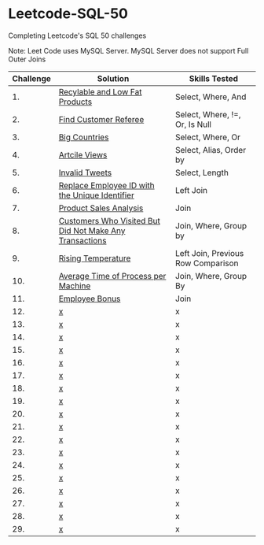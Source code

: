 # Leetcode-SQL-50

Completing Leetcode's SQL 50 challenges

Note: Leet Code uses MySQL Server. MySQL Server does not support Full Outer Joins

| Challenge | Solution         | Skills Tested                                    |
|----- |-----------------------|------------------------------------------------------|
| 1.   | [Recylable and Low Fat Products](https://github.com/ejhughes/Leetcode-SQL-50/blob/main/select1.sql) | Select, Where, And    |
| 2.   | [Find Customer Referee](https://github.com/ejhughes/Leetcode-SQL-50/blob/main/select2.sql) | Select, Where, !=, Or, Is Null   |
| 3.   | [Big Countries](https://github.com/ejhughes/Leetcode-SQL-50/blob/main/select3.sql) | Select, Where, Or   |
| 4.   | [Artcile Views](https://github.com/ejhughes/Leetcode-SQL-50/blob/main/select4.sql) | Select, Alias, Order by    |
| 5.   | [Invalid Tweets](https://github.com/ejhughes/Leetcode-SQL-50/blob/main/select5.sql) | Select, Length     |
| 6.   | [Replace Employee ID with the Unique Identifier](https://github.com/ejhughes/Leetcode-SQL-50/blob/main/join1.sql) | Left Join     |
| 7.   | [Product Sales Analysis](https://github.com/ejhughes/Leetcode-SQL-50/blob/main/join2.sql) | Join     |
| 8.   | [Customers Who Visited But Did Not Make Any Transactions](https://github.com/ejhughes/Leetcode-SQL-50/blob/main/join3.sql) | Join, Where, Group by     |
| 9.   | [Rising Temperature](https://github.com/ejhughes/Leetcode-SQL-50/blob/main/join4.sql) | Left Join, Previous Row Comparison   |
| 10.   | [Average Time of Process per Machine](https://github.com/ejhughes/Leetcode-SQL-50/tree/main) | Join, Where, Group By     |
| 11.   | [Employee Bonus](https://github.com/ejhughes/Leetcode-SQL-50/blob/main/join6.sql) | Join     |
| 12.   | [x](x) | x     |
| 13.   | [x](x) | x     |
| 14.   | [x](x) | x     |
| 15.   | [x](x) | x     |
| 16.   | [x](x) | x     |
| 17.   | [x](x) | x     |
| 18.   | [x](x) | x     |
| 19.   | [x](x) | x     |
| 20.   | [x](x) | x     |
| 21.   | [x](x) | x     |
| 22.   | [x](x) | x     |
| 23.   | [x](x) | x     |
| 24.   | [x](x) | x     |
| 25.   | [x](x) | x     |
| 26.   | [x](x) | x     |
| 27.   | [x](x) | x     |
| 28.   | [x](x) | x     |
| 29.   | [x](x) | x     |


